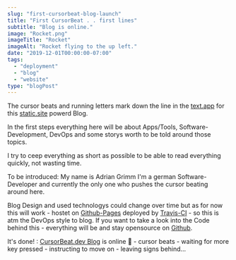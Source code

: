 ```yaml
---
slug: "first-cursorbeat-blog-launch"
title: "First CursorBeat . . first lines"
subtitle: "Blog is online."
image: "Rocket.png"
imageTitle: "Rocket"
imageAlt: "Rocket flying to the up left."
date: "2019-12-01T00:00:00-07:00"
tags:
  - "deployment"
  - "blog"
  - "website"
type: "blogPost"
---
```


The cursor beats and running letters mark down the line in the [text.app](https://marktext.app) for this [static.site](https://www.gatsbyjs.org) powerd Blog.

In the first steps everything here will be about Apps/Tools, Software-Development, DevOps and some storys worth to be told around those topics.

I try to ceep everything as short as possible to be able to read everything quickly, not wasting time.

To be introduced: My name is Adrian Grimm I'm a german Software-Developer and currently the only one who pushes the cursor beating around here.

Blog Design and used technologys could change over time but as for now this will work - hostet on [Github-Pages](https://pages.github.com) deployed by [Travis-CI](https://travis-ci.com) - so this is atm the DevOps style to blog.
If you want to take a look into the Code behind this - everything will be and stay opensource on [Github](https://github.com/cursorbeat/cursorbeat.github.io).

It's done! : [CursorBeat.dev Blog](https://blog.cursorbeat.dev) is online :tada: - cursor beats - waiting for more key pressed - instructing to move on - leaving signs behind...
